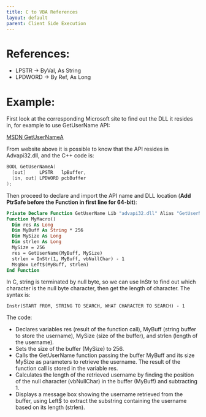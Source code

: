 ```yaml
---
title: C to VBA References
layout: default
parent: Client Side Execution
---
```


# References:
* LPSTR -> ByVal, As String
* LPDWORD -> By Ref, As Long

# Example:

First look at the corresponding Microsoft site to find out the DLL it resides in, for example to use GetUserName API:

[MSDN GetUserNameA]

From website above it is possible to know that the API resides in Advapi32.dll, and the C++ code is:

```cpp
BOOL GetUserNameA(
  [out]     LPSTR   lpBuffer,
  [in, out] LPDWORD pcbBuffer
);
```

Then proceed to declare and import the API name and DLL location (**Add PtrSafe before the Function in first line for 64-bit**):

```vb
Private Declare Function GetUserName Lib "advapi32.dll" Alias "GetUserNameA" (ByVal lpBuffer As String, ByRef nSize As Long) As Long
Function MyMacro()
  Dim res As Long
  Dim MyBuff As String * 256
  Dim MySize As Long
  Dim strlen As Long
  MySize = 256
  res = GetUserName(MyBuff, MySize)
  strlen = InStr(1, MyBuff, vbNullChar) - 1
  MsgBox Left$(MyBuff, strlen)
End Function
```

In C, string is terminated by null byte, so we can use InStr to find out which character is the null byte character, then get the length of character. The syntax is:

```
Instr(START FROM, STRING TO SEARCH, WHAT CHARACTER TO SEARCH) - 1
```

The code:

* Declares variables res (result of the function call), MyBuff (string buffer to store the username), MySize (size of the buffer), and strlen (length of the username).
* Sets the size of the buffer (MySize) to 256.
* Calls the GetUserName function passing the buffer MyBuff and its size MySize as parameters to retrieve the username. The result of the function call is stored in the variable res.
* Calculates the length of the retrieved username by finding the position of the null character (vbNullChar) in the buffer (MyBuff) and subtracting 1.
* Displays a message box showing the username retrieved from the buffer, using Left$ to extract the substring containing the username based on its length (strlen).



[MSDN GetUserNameA]: https://learn.microsoft.com/en-us/windows/win32/api/winbase/nf-winbase-getusernamea
